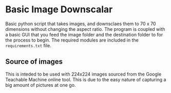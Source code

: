 # Basic Image Downscalar
Basic python script that takes images, and downsclaes them to 70 x 70 dimensions without changing the aspect ratio. The program is coupled with a basic GUI that you feed the image folder and the destination folder to for the process to begin. The required modules are included in the ```requirements.txt``` file.

## Source of images
This is inteded to be used with 224x224 images sourced from the Google Teachable Machine online tool. This is due to the easy nature of capturing a big amount of pictures at one go.
